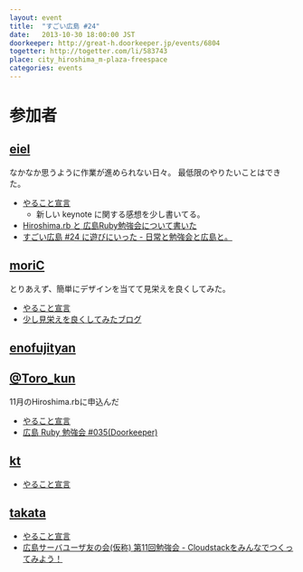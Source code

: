 ```yaml
---
layout: event
title:  "すごい広島 #24"
date:   2013-10-30 18:00:00 JST
doorkeeper: http://great-h.doorkeeper.jp/events/6804
togetter: http://togetter.com/li/583743
place: city_hiroshima_m-plaza-freespace
categories: events
---
```


# 参加者

## [eiel](https://github.com/eiel)

なかなか思うように作業が進められない日々。
最低限のやりたいことはできた。

* [やること宣言](https://github.com/great-h/great-h.github.io/issues/380)
  * 新しい keynote に関する感想を少し書いてる。
* [Hiroshima.rb と 広島Ruby勉強会について書いた](https://gist.github.com/eiel/7234071)
* [すごい広島 #24 に遊びにいった - 日常と勉強会と広島と。](http://eielh-life.tumblr.com/post/65526520160/)


## [moriC](https://github.com/moriC)

とりあえず、簡単にデザインを当てて見栄えを良くしてみた。  

* [やること宣言](https://github.com/great-h/great-h.github.io/issues/381)
* [少し見栄えを良くしてみたブログ](http://moric.github.io/)

## [enofujityan](http://twitter.com/enofujityan)

## [@Toro_kun](https://twitter.com/Toro_kun)

11月のHiroshima.rbに申込んだ

* [やること宣言](https://github.com/great-h/great-h.github.io/issues/382)
* [広島 Ruby 勉強会 #035(Doorkeeper)](http://hiroshimarb.doorkeeper.jp/events/6624)

## [kt](https://twitter.com/kt_kyoto)

* [やること宣言](https://github.com/great-h/great-h.github.io/issues/377)

## [takata](https://github.com/takata)

* [やること宣言](https://github.com/great-h/great-h.github.io/issues/383)
* [広島サーバユーザ友の会(仮称) 第11回勉強会 - Cloudstackをみんなでつくってみよう！](http://atnd.org/events/45041)
